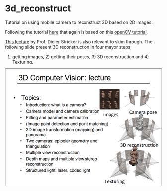 # 3d_reconstruct
Tutorial on using mobile camera to reconstruct 3D based on 2D images.

Following the tutorial [here](https://medium.com/@omar.ps16/stereo-3d-reconstruction-with-opencv-using-an-iphone-camera-part-iii-95460d3eddf0) that again is based on this [openCV tutorial](https://docs.opencv.org/3.4.4/d9/db7/tutorial_py_table_of_contents_calib3d.html).

[This lecture](https://ags.cs.uni-kl.de/fileadmin/inf_ags/3dcv-ws14-15/3DCV_lec01_camera.pdf) by Prof. Didier Stricker is also relevant to skim through. The following slide present 3D reconstruction in four mayor steps;

1) getting images, 2) getting their poses, 3) 3D reconstruction and 4) Texturing.

![Computer Vision slide](img/slide.png)
